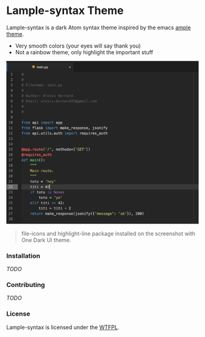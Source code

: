 # Lample-syntax Theme

Lample-syntax is a dark Atom syntax theme inspired by the emacs [ample theme](https://github.com/jordonbiondo/ample-theme).

* Very smooth colors (your eyes will say thank you)
* Not a rainbow theme, only highlight the important stuff

![alt text](./screen.png "Lample-syntax")
> file-icons and highlight-line package installed on the screenshot with One Dark UI theme.

### Installation

*TODO*

### Contributing

*TODO*

### License

Lample-syntax is licensed under the [WTFPL](./LICENSE.md). 

